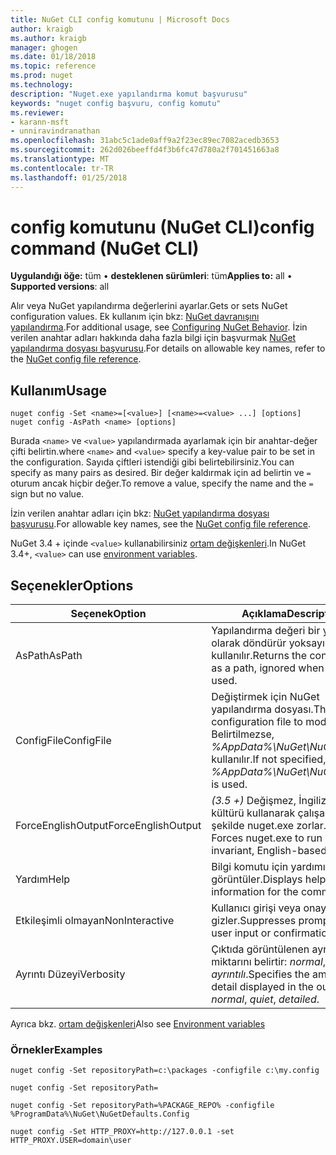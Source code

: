 ```yaml
---
title: NuGet CLI config komutunu | Microsoft Docs
author: kraigb
ms.author: kraigb
manager: ghogen
ms.date: 01/18/2018
ms.topic: reference
ms.prod: nuget
ms.technology: 
description: "Nuget.exe yapılandırma komut başvurusu"
keywords: "nuget config başvuru, config komutu"
ms.reviewer:
- karann-msft
- unniravindranathan
ms.openlocfilehash: 31abc5c1ade0aff9a2f23ec89ec7082acedb3653
ms.sourcegitcommit: 262d026beeffd4f3b6fc47d780a2f701451663a8
ms.translationtype: MT
ms.contentlocale: tr-TR
ms.lasthandoff: 01/25/2018
---
```

# <a name="config-command-nuget-cli"></a><span data-ttu-id="930bd-104">config komutunu (NuGet CLI)</span><span class="sxs-lookup"><span data-stu-id="930bd-104">config command (NuGet CLI)</span></span>

<span data-ttu-id="930bd-105">**Uygulandığı öğe:** tüm &bullet; **desteklenen sürümleri**: tüm</span><span class="sxs-lookup"><span data-stu-id="930bd-105">**Applies to:** all &bullet; **Supported versions**: all</span></span>

<span data-ttu-id="930bd-106">Alır veya NuGet yapılandırma değerlerini ayarlar.</span><span class="sxs-lookup"><span data-stu-id="930bd-106">Gets or sets NuGet configuration values.</span></span> <span data-ttu-id="930bd-107">Ek kullanım için bkz: [NuGet davranışını yapılandırma](../consume-packages/configuring-nuget-behavior.md).</span><span class="sxs-lookup"><span data-stu-id="930bd-107">For additional usage, see [Configuring NuGet Behavior](../consume-packages/configuring-nuget-behavior.md).</span></span> <span data-ttu-id="930bd-108">İzin verilen anahtar adları hakkında daha fazla bilgi için başvurmak [NuGet yapılandırma dosyası başvurusu](../Schema/nuget-config-file.md).</span><span class="sxs-lookup"><span data-stu-id="930bd-108">For details on allowable key names, refer to the [NuGet config file reference](../Schema/nuget-config-file.md).</span></span>

## <a name="usage"></a><span data-ttu-id="930bd-109">Kullanım</span><span class="sxs-lookup"><span data-stu-id="930bd-109">Usage</span></span>

```cli
nuget config -Set <name>=[<value>] [<name>=<value> ...] [options]
nuget config -AsPath <name> [options]
```

<span data-ttu-id="930bd-110">Burada `<name>` ve `<value>` yapılandırmada ayarlamak için bir anahtar-değer çifti belirtin.</span><span class="sxs-lookup"><span data-stu-id="930bd-110">where `<name>` and `<value>` specify a key-value pair to be set in the configuration.</span></span> <span data-ttu-id="930bd-111">Sayıda çiftleri istendiği gibi belirtebilirsiniz.</span><span class="sxs-lookup"><span data-stu-id="930bd-111">You can specify as many pairs as desired.</span></span> <span data-ttu-id="930bd-112">Bir değer kaldırmak için ad belirtin ve `=` oturum ancak hiçbir değer.</span><span class="sxs-lookup"><span data-stu-id="930bd-112">To remove a value, specify the name and the `=` sign but no value.</span></span>

<span data-ttu-id="930bd-113">İzin verilen anahtar adları için bkz: [NuGet yapılandırma dosyası başvurusu](../Schema/nuget-config-file.md).</span><span class="sxs-lookup"><span data-stu-id="930bd-113">For allowable key names, see the [NuGet config file reference](../Schema/nuget-config-file.md).</span></span>

<span data-ttu-id="930bd-114">NuGet 3.4 + içinde `<value>` kullanabilirsiniz [ortam değişkenleri](cli-ref-environment-variables.md).</span><span class="sxs-lookup"><span data-stu-id="930bd-114">In NuGet 3.4+, `<value>` can use [environment variables](cli-ref-environment-variables.md).</span></span>

## <a name="options"></a><span data-ttu-id="930bd-115">Seçenekler</span><span class="sxs-lookup"><span data-stu-id="930bd-115">Options</span></span>

| <span data-ttu-id="930bd-116">Seçenek</span><span class="sxs-lookup"><span data-stu-id="930bd-116">Option</span></span> | <span data-ttu-id="930bd-117">Açıklama</span><span class="sxs-lookup"><span data-stu-id="930bd-117">Description</span></span> |
| --- | --- |
| <span data-ttu-id="930bd-118">AsPath</span><span class="sxs-lookup"><span data-stu-id="930bd-118">AsPath</span></span> | <span data-ttu-id="930bd-119">Yapılandırma değeri bir yolu olarak döndürür yoksayıldı `-Set` kullanılır.</span><span class="sxs-lookup"><span data-stu-id="930bd-119">Returns the config value as a path, ignored when `-Set` is used.</span></span> |
| <span data-ttu-id="930bd-120">ConfigFile</span><span class="sxs-lookup"><span data-stu-id="930bd-120">ConfigFile</span></span> | <span data-ttu-id="930bd-121">Değiştirmek için NuGet yapılandırma dosyası.</span><span class="sxs-lookup"><span data-stu-id="930bd-121">The NuGet configuration file to modify.</span></span> <span data-ttu-id="930bd-122">Belirtilmezse, *%AppData%\NuGet\NuGet.Config* kullanılır.</span><span class="sxs-lookup"><span data-stu-id="930bd-122">If not specified, *%AppData%\NuGet\NuGet.Config* is used.</span></span> |
| <span data-ttu-id="930bd-123">ForceEnglishOutput</span><span class="sxs-lookup"><span data-stu-id="930bd-123">ForceEnglishOutput</span></span> | <span data-ttu-id="930bd-124">*(3.5 +)*  Değişmez, İngilizce tabanlı kültürü kullanarak çalışacak şekilde nuget.exe zorlar.</span><span class="sxs-lookup"><span data-stu-id="930bd-124">*(3.5+)* Forces nuget.exe to run using an invariant, English-based culture.</span></span> |
| <span data-ttu-id="930bd-125">Yardım</span><span class="sxs-lookup"><span data-stu-id="930bd-125">Help</span></span> | <span data-ttu-id="930bd-126">Bilgi komutu için yardımı görüntüler.</span><span class="sxs-lookup"><span data-stu-id="930bd-126">Displays help information for the command.</span></span> |
| <span data-ttu-id="930bd-127">Etkileşimli olmayan</span><span class="sxs-lookup"><span data-stu-id="930bd-127">NonInteractive</span></span> | <span data-ttu-id="930bd-128">Kullanıcı girişi veya onayı için ister gizler.</span><span class="sxs-lookup"><span data-stu-id="930bd-128">Suppresses prompts for user input or confirmations.</span></span> |
| <span data-ttu-id="930bd-129">Ayrıntı Düzeyi</span><span class="sxs-lookup"><span data-stu-id="930bd-129">Verbosity</span></span> | <span data-ttu-id="930bd-130">Çıktıda görüntülenen ayrıntı miktarını belirtir: *normal*, *sessiz*, *ayrıntılı*.</span><span class="sxs-lookup"><span data-stu-id="930bd-130">Specifies the amount of detail displayed in the output: *normal*, *quiet*, *detailed*.</span></span> |

<span data-ttu-id="930bd-131">Ayrıca bkz. [ortam değişkenleri](cli-ref-environment-variables.md)</span><span class="sxs-lookup"><span data-stu-id="930bd-131">Also see [Environment variables](cli-ref-environment-variables.md)</span></span>

### <a name="examples"></a><span data-ttu-id="930bd-132">Örnekler</span><span class="sxs-lookup"><span data-stu-id="930bd-132">Examples</span></span>

```cli
nuget config -Set repositoryPath=c:\packages -configfile c:\my.config

nuget config -Set repositoryPath=

nuget config -Set repositoryPath=%PACKAGE_REPO% -configfile %ProgramData%\NuGet\NuGetDefaults.Config

nuget config -Set HTTP_PROXY=http://127.0.0.1 -set HTTP_PROXY.USER=domain\user
```
